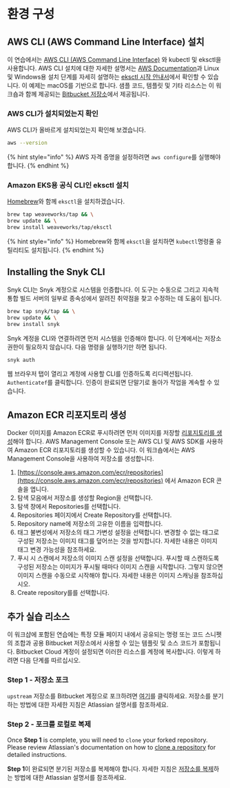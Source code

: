 # 환경 구성

## AWS CLI (AWS Command Line Interface) 설치

이 연습에서는 [AWS CLI (AWS Command Line Interface)](https://docs.aws.amazon.com/cli/latest/userguide/cli-chap-welcome.html) 와 kubectl 및 eksctl을 사용합니다. AWS CLI 설치에 대한 자세한 설명서는 [AWS Documentation](https://docs.aws.amazon.com/cli/latest/userguide/install-cliv2.html)과 Linux 및 Windows용 설치 단계를 자세히 설명하는 [eksctl 시작 안내서](https://docs.aws.amazon.com/eks/latest/userguide/getting-started-eksctl.html)에서 확인할 수 있습니다. 이 예제는 macOS를 기반으로 합니다. 샘플 코드, 템플릿 및 기타 리소스는 이 워크숍과 함께 제공되는 [Bitbucket 저장소](https://bitbucket.org/snyk/patterns-library-atlassian-aws)에서 제공됩니다.

### AWS CLI가 설치되었는지 확인

AWS CLI가 올바르게 설치되었는지 확인해 보겠습니다.

```bash
aws --version
```

{% hint style="info" %}
AWS 자격 증명을 설정하려면 `aws configure`를 실행해야 합니다.
{% endhint %}

### Amazon EKS용 공식 CLI인 eksctl 설치

[Homebrew](https://docs.brew.sh/Installation.html)와 함께 `eksctl`을 설치하겠습니다.

```bash
brew tap weaveworks/tap && \
brew update && \
brew install weaveworks/tap/eksctl
```

{% hint style="info" %}
Homebrew와 함께 `eksctl`을 설치하면 `kubectl`명령줄 유틸리티도 설치됩니다.
{% endhint %}

## Installing the Snyk CLI

Snyk CLI는 Snyk 계정으로 시스템을 인증합니다. 이 도구는 수동으로 그리고 지속적 통합 빌드 서버의 일부로 종속성에서 알려진 취약점을 찾고 수정하는 데 도움이 됩니다.

```bash
brew tap snyk/tap && \
brew update && \
brew install snyk
```

Snyk 계정을 CLI와 연결하려면 먼저 시스템을 인증해야 합니다. 이 단계에서는 저장소 권한이 필요하지 않습니다. 다음 명령을 실행하기만 하면 됩니다.

```bash
snyk auth
```

웹 브라우저 탭이 열리고 계정에 사용할 CLI를 인증하도록 리디렉션됩니다. `Authenticatef`를 클릭합니다. 인증이 완료되면 단말기로 돌아가 작업을 계속할 수 있습니다.

## Amazon ECR 리포지토리 생성

Docker 이미지를 Amazon ECR로 푸시하려면 먼저 이미지를 저장할 [리포지토리를 생성](https://docs.aws.amazon.com/AmazonECR/latest/userguide/repository-create.html)해야 합니다. AWS Management Console 또는 AWS CLI 및 AWS SDK를 사용하여 Amazon ECR 리포지토리를 생성할 수 있습니다. 이 워크숍에서는 AWS Management Console을 사용하여 저장소를 생성합니다.

1. [https://console.aws.amazon.com/ecr/repositories](https://console.aws.amazon.com/ecr/repositories) 에서 Amazon ECR 콘솔을 엽니다.
2. 탐색 모음에서 저장소를 생성할 Region을 선택합니다.
3. 탐색 창에서 Repositories를 선택합니다.
4. Repositories 페이지에서 Create Repository를 선택합니다.
5. Repository name에 저장소의 고유한 이름을 입력합니다.
6. 태그 불변성에서 저장소의 태그 가변성 설정을 선택합니다. 변경할 수 없는 태그로 구성된 저장소는 이미지 태그를 덮어쓰는 것을 방지합니다. 자세한 내용은 이미지 태그 변경 가능성을 참조하세요.
7. 푸시 시 스캔에서 저장소의 이미지 스캔 설정을 선택합니다. 푸시할 때 스캔하도록 구성된 저장소는 이미지가 푸시될 때마다 이미지 스캔을 시작합니다. 그렇지 않으면 이미지 스캔을 수동으로 시작해야 합니다. 자세한 내용은 이미지 스캐닝을 참조하십시오.
8. Create repository를를 선택합니다.

## 추가 실습 리소스

이 워크샵에 포함된 연습에는 특정 모듈 페이지 내에서 공유되는 명령 또는 코드 스니펫의 조합과 공용 Bitbucket 저장소에서 사용할 수 있는 템플릿 및 소스 코드가 포함됩니다. Bitbucket Cloud 계정이 설정되면 이러한 리소스를 계정에 복사합니다. 이렇게 하려면 다음 단계를 따르십시오.

### Step 1 - 저장소 포크

`upstream` 저장소를 Bitbucket 계정으로 포크하려면 [여기](https://bitbucket.org/snyk/patterns-library-atlassian-aws/fork)를 클릭하세요. 저장소를 분기하는 방법에 대한 자세한 지침은 Atlassian 설명서를 참조하세요.

### Step 2 - 포크를 로컬로 복제

Once **Step 1** is complete, you will need to `clone` your forked repository. Please review Atlassian's documentation on how to [clone a repository](https://confluence.atlassian.com/bitbucket/clone-a-repository-223217891.html) for detailed instructions.

**Step 1**이 완료되면 분기된 저장소를 복제해야 합니다. 자세한 지침은 [저장소를 복제](https://confluence.atlassian.com/bitbucket/clone-a-repository-223217891.html)하는 방법에 대한 Atlassian 설명서를 참조하세요.
